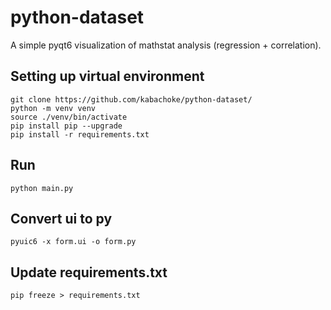 # python-dataset
A simple pyqt6 visualization of mathstat analysis (regression + correlation).
## Setting up virtual environment
```
git clone https://github.com/kabachoke/python-dataset/
python -m venv venv
source ./venv/bin/activate
pip install pip --upgrade
pip install -r requirements.txt
```
## Run
`python main.py`
## Convert ui to py
```pyuic6 -x form.ui -o form.py```
## Update requirements.txt
`pip freeze > requirements.txt`

